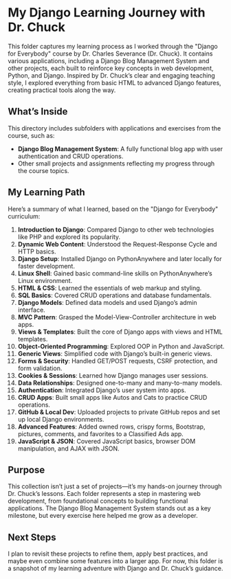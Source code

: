 # My Django Learning Journey with Dr. Chuck

This folder captures my learning process as I worked through the "Django for Everybody" course by Dr. Charles Severance (Dr. Chuck). It contains various applications, including a Django Blog Management System and other projects, each built to reinforce key concepts in web development, Python, and Django. Inspired by Dr. Chuck’s clear and engaging teaching style, I explored everything from basic HTML to advanced Django features, creating practical tools along the way.

## What’s Inside
This directory includes subfolders with applications and exercises from the course, such as:
- **Django Blog Management System**: A fully functional blog app with user authentication and CRUD operations.
- Other small projects and assignments reflecting my progress through the course topics.

## My Learning Path
Here’s a summary of what I learned, based on the "Django for Everybody" curriculum:
1. **Introduction to Django**: Compared Django to other web technologies like PHP and explored its popularity.
2. **Dynamic Web Content**: Understood the Request-Response Cycle and HTTP basics.
3. **Django Setup**: Installed Django on PythonAnywhere and later locally for faster development.
4. **Linux Shell**: Gained basic command-line skills on PythonAnywhere’s Linux environment.
5. **HTML & CSS**: Learned the essentials of web markup and styling.
6. **SQL Basics**: Covered CRUD operations and database fundamentals.
7. **Django Models**: Defined data models and used Django’s admin interface.
8. **MVC Pattern**: Grasped the Model-View-Controller architecture in web apps.
9. **Views & Templates**: Built the core of Django apps with views and HTML templates.
10. **Object-Oriented Programming**: Explored OOP in Python and JavaScript.
11. **Generic Views**: Simplified code with Django’s built-in generic views.
12. **Forms & Security**: Handled GET/POST requests, CSRF protection, and form validation.
13. **Cookies & Sessions**: Learned how Django manages user sessions.
14. **Data Relationships**: Designed one-to-many and many-to-many models.
15. **Authentication**: Integrated Django’s user system into apps.
16. **CRUD Apps**: Built small apps like Autos and Cats to practice CRUD operations.
17. **GitHub & Local Dev**: Uploaded projects to private GitHub repos and set up local Django environments.
18. **Advanced Features**: Added owned rows, crispy forms, Bootstrap, pictures, comments, and favorites to a Classified Ads app.
19. **JavaScript & JSON**: Covered JavaScript basics, browser DOM manipulation, and AJAX with JSON.

## Purpose
This collection isn’t just a set of projects—it’s my hands-on journey through Dr. Chuck’s lessons. Each folder represents a step in mastering web development, from foundational concepts to building functional applications. The Django Blog Management System stands out as a key milestone, but every exercise here helped me grow as a developer.

## Next Steps
I plan to revisit these projects to refine them, apply best practices, and maybe even combine some features into a larger app. For now, this folder is a snapshot of my learning adventure with Django and Dr. Chuck’s guidance.

